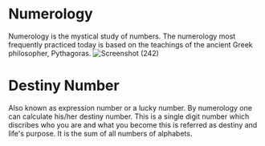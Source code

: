 # Numerology
 Numerology is the mystical study of numbers. The numerology most frequently practiced today is based on the teachings of the ancient Greek philosopher, Pythagoras.
 ![Screenshot (242)](https://user-images.githubusercontent.com/65389514/120063556-4eca5b80-c085-11eb-81bc-d8dcedb8d96d.png)
# Destiny Number
Also known as expression number or a lucky number. By numerology one can calculate his/her destiny number. This is a single digit number which discribes who you are and what you become this is referred as destiny and life's purpose. It is the sum of all numbers of alphabets.
